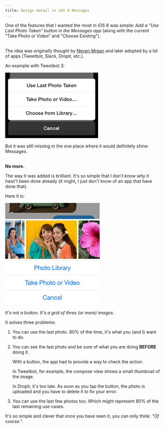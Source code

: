 ```yaml
---
title: Design detail in iOS 8 Messages
---
```


One of the features that I wanted the most in iOS 8 was simple: _Add a "Use Last Photo Taken" button in the Messages app_ (along with the current "Take Photo or Video" and "Choose Existing").

<br />The idea was originally thought by [Neven Mrgan](http://mrgan.tumblr.com/post/12808983893/tweetbot-adds-last-photo-taken-feature) and later adopted by a lot of apps (Tweetbot, Slack, Droplr, etc.).

An example with Tweetbot 3:

![Use Last Photo Taken][image-tweetbot]

But it was still missing in the one place where it would definitely shine: Messages.

<br />**No more.**

The way it was added is brilliant. It's so simple that I don't know why it hasn't been done already (it might, I just don't know of an app that have done that).

Here it is:

![iOS 8 Messages][image-picker-8]

_It's not a button. It's a grid of three (or more) images._

It solves three problems:

1. You can use the last photo. 80% of the time, it's what you (and I) want to do.
2. You can see the last photo and be sure of what you are doing **BEFORE** doing it.

	With a button, the app had to provide a way to check the action.

	In Tweetbot, for example, the compose view shows a small thumbnail of the image.

	In Droplr, it's too late. As soon as you tap the button, the photo is uploaded and you have to delete it to fix your error.

3. You can use the last few photos too. Which might represent 80% of the last remaining use cases.

It's so simple and clever that once you have seen it, you can only think: _"Of course."_.


[image-tweetbot]: /static/images/posts/2014-06-03-picker-tweetbot.png
[image-picker-8]: /static/images/posts/2014-06-03-picker-8.png
